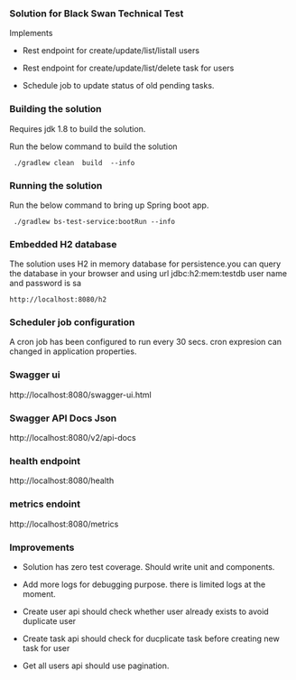 ### Solution for Black Swan Technical Test
Implements 

* Rest endpoint for create/update/list/listall users

* Rest endpoint for create/update/list/delete task for users

* Schedule job to update status of old pending tasks.


### Building the solution

 Requires jdk 1.8 to build the solution.
 
 Run the below command to build the solution
 ```
  ./gradlew clean  build  --info 
 ```  
  
### Running the solution

Run the below command to bring up Spring boot app.
 ```
  ./gradlew bs-test-service:bootRun --info
 ``` 

### Embedded H2 database
The solution uses H2 in memory database for persistence.you can query the database in your browser and using url jdbc:h2:mem:testdb
user name and password is sa

```
http://localhost:8080/h2
```

### Scheduler job configuration

A cron job has been configured to run every 30 secs. cron expresion can changed in application properties.

### Swagger ui
http://localhost:8080/swagger-ui.html


### Swagger API Docs Json
http://localhost:8080/v2/api-docs


### health endpoint
http://localhost:8080/health


### metrics endoint
http://localhost:8080/metrics


### Improvements

* Solution has zero test coverage. Should write unit and components.

* Add more logs for debugging purpose. there is limited logs at the moment.

* Create user api should check whether user already exists to avoid duplicate user

* Create task api should check for ducplicate task before creating new task for user

* Get all users api should use pagination.